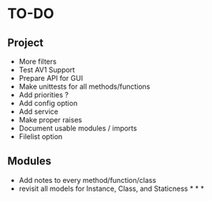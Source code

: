 TO-DO
=====

Project
-------
* More filters
* Test AV1 Support
* Prepare API for GUI
* Make unittests for all methods/functions
* Add priorities ?
* Add config option
* Add service
* Make proper raises
* Document usable modules / imports
* Filelist option

Modules
-------

* Add notes to every method/function/class
* revisit all models for Instance, Class, and Staticness
    * 
    * 
    * 